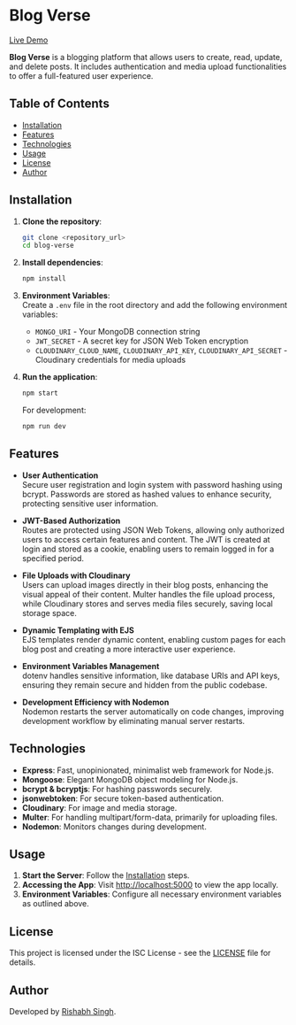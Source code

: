 
# Blog Verse

[Live Demo](https://blog-verse-vj3v.onrender.com/)

**Blog Verse** is a blogging platform that allows users to create, read, update, and delete posts. It includes authentication and media upload functionalities to offer a full-featured user experience.

## Table of Contents
- [Installation](#installation)
- [Features](#features)
- [Technologies](#technologies)
- [Usage](#usage)
- [License](#license)
- [Author](#author)

## Installation

1. **Clone the repository**:
   ```bash
   git clone <repository_url>
   cd blog-verse
   ```

2. **Install dependencies**:
   ```bash
   npm install
   ```

3. **Environment Variables**:  
   Create a `.env` file in the root directory and add the following environment variables:
   - `MONGO_URI` - Your MongoDB connection string
   - `JWT_SECRET` - A secret key for JSON Web Token encryption
   - `CLOUDINARY_CLOUD_NAME`, `CLOUDINARY_API_KEY`, `CLOUDINARY_API_SECRET` - Cloudinary credentials for media uploads

4. **Run the application**:
   ```bash
   npm start
   ```
   For development:
   ```bash
   npm run dev
   ```

## Features

- **User Authentication**  
  Secure user registration and login system with password hashing using bcrypt. Passwords are stored as hashed values to enhance security, protecting sensitive user information.

- **JWT-Based Authorization**  
  Routes are protected using JSON Web Tokens, allowing only authorized users to access certain features and content. The JWT is created at login and stored as a cookie, enabling users to remain logged in for a specified period.

- **File Uploads with Cloudinary**  
  Users can upload images directly in their blog posts, enhancing the visual appeal of their content. Multer handles the file upload process, while Cloudinary stores and serves media files securely, saving local storage space.

- **Dynamic Templating with EJS**  
  EJS templates render dynamic content, enabling custom pages for each blog post and creating a more interactive user experience.

- **Environment Variables Management**  
  dotenv handles sensitive information, like database URIs and API keys, ensuring they remain secure and hidden from the public codebase.

- **Development Efficiency with Nodemon**  
  Nodemon restarts the server automatically on code changes, improving development workflow by eliminating manual server restarts.

## Technologies

- **Express**: Fast, unopinionated, minimalist web framework for Node.js.
- **Mongoose**: Elegant MongoDB object modeling for Node.js.
- **bcrypt & bcryptjs**: For hashing passwords securely.
- **jsonwebtoken**: For secure token-based authentication.
- **Cloudinary**: For image and media storage.
- **Multer**: For handling multipart/form-data, primarily for uploading files.
- **Nodemon**: Monitors changes during development.

## Usage

1. **Start the Server**: Follow the [Installation](#installation) steps.
2. **Accessing the App**: Visit [http://localhost:5000](http://localhost:5000) to view the app locally.
3. **Environment Variables**: Configure all necessary environment variables as outlined above.

## License

This project is licensed under the ISC License - see the [LICENSE](LICENSE) file for details.

## Author

Developed by [Rishabh Singh](https://github.com/rishabh180705).
